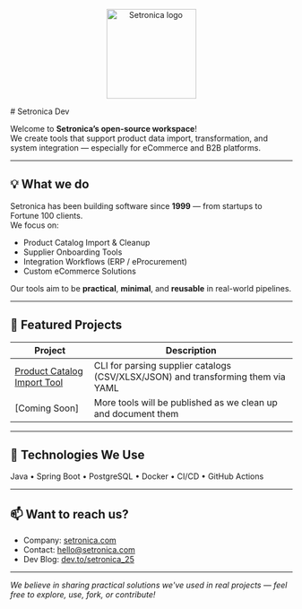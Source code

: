 <p align="center">
  <img src="https://raw.githubusercontent.com/setronica-dev/.github/main/logo.png" width="160" alt="Setronica logo">
</p>
# Setronica Dev

Welcome to **Setronica’s open-source workspace**!  
We create tools that support product data import, transformation, and system integration — especially for eCommerce and B2B platforms.

---

## 💡 What we do

Setronica has been building software since **1999** — from startups to Fortune 100 clients.  
We focus on:

- Product Catalog Import & Cleanup
- Supplier Onboarding Tools
- Integration Workflows (ERP / eProcurement)
- Custom eCommerce Solutions

Our tools aim to be **practical**, **minimal**, and **reusable** in real-world pipelines.

---

## 🚀 Featured Projects

| Project | Description |
|--------|-------------|
| [Product Catalog Import Tool](https://github.com/setronica-dev/product-catalog-import-tool) | CLI for parsing supplier catalogs (CSV/XLSX/JSON) and transforming them via YAML |
| [Coming Soon] | More tools will be published as we clean up and document them |

---

## 🧩 Technologies We Use

Java • Spring Boot • PostgreSQL • Docker • CI/CD • GitHub Actions  


---

## 📫 Want to reach us?

- Company: [setronica.com](https://setronica.com)
- Contact: [hello@setronica.com](mailto:hello@setronica.com)
- Dev Blog: [dev.to/setronica_25](https://dev.to/setronica_25)

---

_We believe in sharing practical solutions we've used in real projects — feel free to explore, use, fork, or contribute!_
